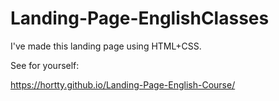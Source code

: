 # Landing-Page-EnglishClasses

I've made this landing page using HTML+CSS.

See for yourself:

https://hortty.github.io/Landing-Page-English-Course/
